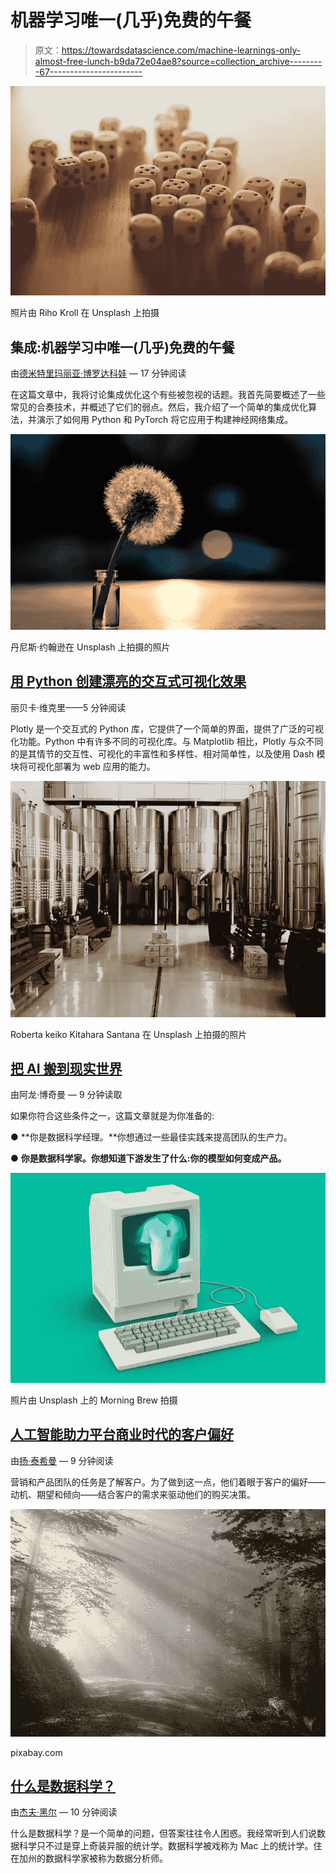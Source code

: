 # 机器学习唯一(几乎)免费的午餐

> 原文：<https://towardsdatascience.com/machine-learnings-only-almost-free-lunch-b9da72e04ae8?source=collection_archive---------67----------------------->

![](img/ce4c350a5adfd063e0e1f7fed9512df4.png)

照片由 Riho Kroll 在 Unsplash 上拍摄

## 集成:机器学习中唯一(几乎)免费的午餐

由[德米特里玛丽亚·博罗达科娃](https://medium.com/u/7c47d176200e?source=post_page-----b9da72e04ae8--------------------------------) — 17 分钟阅读

在这篇文章中，我将讨论集成优化这个有些被忽视的话题。我首先简要概述了一些常见的合奏技术，并概述了它们的弱点。然后，我介绍了一个简单的集成优化算法，并演示了如何用 Python 和 PyTorch 将它应用于构建神经网络集成。

![](img/7df646d86e5422584f48d96cab172296.png)

丹尼斯·约翰逊在 Unsplash 上拍摄的照片

## [用 Python 创建漂亮的交互式可视化效果](/create-beautiful-interactive-visualisations-in-python-f8517dc7ae5c)

丽贝卡·维克里——5 分钟阅读

Plotly 是一个交互式的 Python 库，它提供了一个简单的界面，提供了广泛的可视化功能。Python 中有许多不同的可视化库。与 Matplotlib 相比，Plotly 与众不同的是其情节的交互性、可视化的丰富性和多样性、相对简单性，以及使用 Dash 模块将可视化部署为 web 应用的能力。

![](img/1a4de533ce5f0f283bb8b41fa1a0c7db.png)

Roberta keiko Kitahara Santana 在 Unsplash 上拍摄的照片

## [把 AI 搬到现实世界](/moving-ai-to-the-real-world-e5f9d4d0f8e8#8838-5c46fa7da4dd)

由阿龙·博奇曼 — 9 分钟读取

如果你符合这些条件之一，这篇文章就是为你准备的:

● **你是数据科学经理。**你想通过一些最佳实践来提高团队的生产力。

● **你是数据科学家。你想知道下游发生了什么:你的模型如何变成产品。**

![](img/08621e55cbb4b82de54521a0a6980c7d.png)

照片由 Unsplash 上的 Morning Brew 拍摄

## [人工智能助力平台商业时代的客户偏好](/customer-preferences-in-the-age-of-the-platform-business-with-the-help-of-ai-98b0eabf42d9)

由[扬·泰希曼](https://medium.com/u/941c2fa7cfd?source=post_page-----b9da72e04ae8--------------------------------) — 9 分钟阅读

营销和产品团队的任务是了解客户。为了做到这一点，他们着眼于客户的偏好——动机、期望和倾向——结合客户的需求来驱动他们的购买决策。

![](img/c6720426292900b657f3ac0207be014f.png)

pixabay.com

## [什么是数据科学？](/what-is-data-science-8c8fbaef1d37)

由[杰夫·黑尔](https://medium.com/u/451599b1142a?source=post_page-----b9da72e04ae8--------------------------------) — 10 分钟阅读

什么是数据科学？是一个简单的问题，但答案往往令人困惑。我经常听到人们说数据科学只不过是穿上奇装异服的统计学。数据科学被戏称为 Mac 上的统计学。住在加州的数据科学家被称为数据分析师。